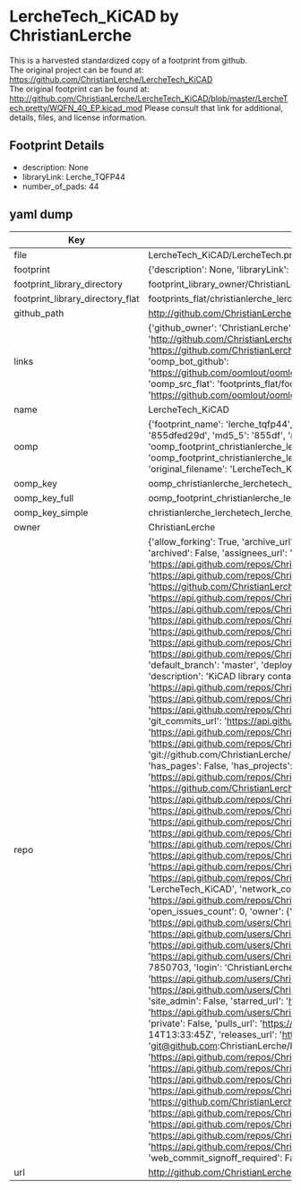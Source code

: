 # LercheTech_KiCAD by ChristianLerche  
This is a harvested standardized copy of a footprint from github.  
The original project can be found at:  
https://github.com/ChristianLerche/LercheTech_KiCAD  
The original footprint can be found at:
http://github.com/ChristianLerche/LercheTech_KiCAD/blob/master/LercheTech.pretty/WQFN_40_EP.kicad_mod
Please consult that link for additional, details, files, and license information.  
## Footprint Details
* description: None  
* libraryLink: Lerche_TQFP44  
* number_of_pads: 44  
## yaml dump  
| Key | Value |  
| --- | --- |  
| file | LercheTech_KiCAD/LercheTech.pretty/Lerche_TQFP44.kicad_mod |  
| footprint | {'description': None, 'libraryLink': 'Lerche_TQFP44', 'number_of_pads': 44} |  
| footprint_library_directory | footprint_library_owner/ChristianLerche_LercheTech_KiCAD |  
| footprint_library_directory_flat | footprints_flat/christianlerche_lerchetech_lerche_tqfp44/working |  
| github_path | http://github.com/ChristianLerche/LercheTech_KiCAD/blob/master/LercheTech.pretty/Lerche_TQFP44.kicad_mod |  
| links | {'github_owner': 'ChristianLerche', 'github_repo_name': 'LercheTech_KiCAD', 'github_src': 'http://github.com/ChristianLerche/LercheTech_KiCAD/blob/master/LercheTech.pretty/WQFN_40_EP.kicad_mod', 'github_src_repo': 'https://github.com/ChristianLerche/LercheTech_KiCAD', 'oomp_bot': 'footprints/christianlerche_lerchetech_lerche_tqfp44/working', 'oomp_bot_github': 'https://github.com/oomlout/oomlout_oomp_footprint_bot/tree/main/footprints/christianlerche_lerchetech_lerche_tqfp44/working', 'oomp_src_flat': 'footprints_flat/footprints_flat/christianlerche_lerchetech_lerche_tqfp44/working', 'oomp_src_flat_github': 'https://github.com/oomlout/oomlout_oomp_footprint_src/tree/main/footprints_flat/christianlerche_lerchetech_lerche_tqfp44/working'} |  
| name | LercheTech_KiCAD |  
| oomp | {'footprint_name': 'lerche_tqfp44', 'library_name': 'lerchetech', 'md5': '855dfed29df75aaf14b02a96058c2d50', 'md5_10': '855dfed29d', 'md5_5': '855df', 'md5_6': '855dfe', 'oomp_key': 'oomp_christianlerche_lerchetech_lerche_tqfp44', 'oomp_key_extra': 'oomp_footprint_christianlerche_lerchetech_lerche_tqfp44', 'oomp_key_full': 'oomp_footprint_christianlerche_lerchetech_lerche_tqfp44_855dfe', 'oomp_key_simple': 'christianlerche_lerchetech_lerche_tqfp44', 'original_filename': 'LercheTech_KiCAD/LercheTech.pretty/Lerche_TQFP44.kicad_mod', 'owner_name': 'christianlerche'} |  
| oomp_key | oomp_christianlerche_lerchetech_lerche_tqfp44 |  
| oomp_key_full | oomp_footprint_christianlerche_lerchetech_lerche_tqfp44 |  
| oomp_key_simple | christianlerche_lerchetech_lerche_tqfp44 |  
| owner | ChristianLerche |  
| repo | {'allow_forking': True, 'archive_url': 'https://api.github.com/repos/ChristianLerche/LercheTech_KiCAD/{archive_format}{/ref}', 'archived': False, 'assignees_url': 'https://api.github.com/repos/ChristianLerche/LercheTech_KiCAD/assignees{/user}', 'blobs_url': 'https://api.github.com/repos/ChristianLerche/LercheTech_KiCAD/git/blobs{/sha}', 'branches_url': 'https://api.github.com/repos/ChristianLerche/LercheTech_KiCAD/branches{/branch}', 'clone_url': 'https://github.com/ChristianLerche/LercheTech_KiCAD.git', 'collaborators_url': 'https://api.github.com/repos/ChristianLerche/LercheTech_KiCAD/collaborators{/collaborator}', 'comments_url': 'https://api.github.com/repos/ChristianLerche/LercheTech_KiCAD/comments{/number}', 'commits_url': 'https://api.github.com/repos/ChristianLerche/LercheTech_KiCAD/commits{/sha}', 'compare_url': 'https://api.github.com/repos/ChristianLerche/LercheTech_KiCAD/compare/{base}...{head}', 'contents_url': 'https://api.github.com/repos/ChristianLerche/LercheTech_KiCAD/contents/{+path}', 'contributors_url': 'https://api.github.com/repos/ChristianLerche/LercheTech_KiCAD/contributors', 'created_at': '2016-08-21T19:24:59Z', 'default_branch': 'master', 'deployments_url': 'https://api.github.com/repos/ChristianLerche/LercheTech_KiCAD/deployments', 'description': 'KiCAD library containing .lib and .pretty footprint', 'disabled': False, 'downloads_url': 'https://api.github.com/repos/ChristianLerche/LercheTech_KiCAD/downloads', 'events_url': 'https://api.github.com/repos/ChristianLerche/LercheTech_KiCAD/events', 'fork': False, 'forks': 0, 'forks_count': 0, 'forks_url': 'https://api.github.com/repos/ChristianLerche/LercheTech_KiCAD/forks', 'full_name': 'ChristianLerche/LercheTech_KiCAD', 'git_commits_url': 'https://api.github.com/repos/ChristianLerche/LercheTech_KiCAD/git/commits{/sha}', 'git_refs_url': 'https://api.github.com/repos/ChristianLerche/LercheTech_KiCAD/git/refs{/sha}', 'git_tags_url': 'https://api.github.com/repos/ChristianLerche/LercheTech_KiCAD/git/tags{/sha}', 'git_url': 'git://github.com/ChristianLerche/LercheTech_KiCAD.git', 'has_discussions': False, 'has_downloads': True, 'has_issues': True, 'has_pages': False, 'has_projects': True, 'has_wiki': True, 'homepage': None, 'hooks_url': 'https://api.github.com/repos/ChristianLerche/LercheTech_KiCAD/hooks', 'html_url': 'https://github.com/ChristianLerche/LercheTech_KiCAD', 'id': 66216619, 'is_template': False, 'issue_comment_url': 'https://api.github.com/repos/ChristianLerche/LercheTech_KiCAD/issues/comments{/number}', 'issue_events_url': 'https://api.github.com/repos/ChristianLerche/LercheTech_KiCAD/issues/events{/number}', 'issues_url': 'https://api.github.com/repos/ChristianLerche/LercheTech_KiCAD/issues{/number}', 'keys_url': 'https://api.github.com/repos/ChristianLerche/LercheTech_KiCAD/keys{/key_id}', 'labels_url': 'https://api.github.com/repos/ChristianLerche/LercheTech_KiCAD/labels{/name}', 'language': None, 'languages_url': 'https://api.github.com/repos/ChristianLerche/LercheTech_KiCAD/languages', 'license': None, 'merges_url': 'https://api.github.com/repos/ChristianLerche/LercheTech_KiCAD/merges', 'milestones_url': 'https://api.github.com/repos/ChristianLerche/LercheTech_KiCAD/milestones{/number}', 'mirror_url': None, 'name': 'LercheTech_KiCAD', 'network_count': 0, 'node_id': 'MDEwOlJlcG9zaXRvcnk2NjIxNjYxOQ==', 'notifications_url': 'https://api.github.com/repos/ChristianLerche/LercheTech_KiCAD/notifications{?since,all,participating}', 'open_issues': 0, 'open_issues_count': 0, 'owner': {'avatar_url': 'https://avatars.githubusercontent.com/u/7850703?v=4', 'events_url': 'https://api.github.com/users/ChristianLerche/events{/privacy}', 'followers_url': 'https://api.github.com/users/ChristianLerche/followers', 'following_url': 'https://api.github.com/users/ChristianLerche/following{/other_user}', 'gists_url': 'https://api.github.com/users/ChristianLerche/gists{/gist_id}', 'gravatar_id': '', 'html_url': 'https://github.com/ChristianLerche', 'id': 7850703, 'login': 'ChristianLerche', 'node_id': 'MDQ6VXNlcjc4NTA3MDM=', 'organizations_url': 'https://api.github.com/users/ChristianLerche/orgs', 'received_events_url': 'https://api.github.com/users/ChristianLerche/received_events', 'repos_url': 'https://api.github.com/users/ChristianLerche/repos', 'site_admin': False, 'starred_url': 'https://api.github.com/users/ChristianLerche/starred{/owner}{/repo}', 'subscriptions_url': 'https://api.github.com/users/ChristianLerche/subscriptions', 'type': 'User', 'url': 'https://api.github.com/users/ChristianLerche'}, 'private': False, 'pulls_url': 'https://api.github.com/repos/ChristianLerche/LercheTech_KiCAD/pulls{/number}', 'pushed_at': '2018-11-14T13:33:45Z', 'releases_url': 'https://api.github.com/repos/ChristianLerche/LercheTech_KiCAD/releases{/id}', 'size': 138, 'ssh_url': 'git@github.com:ChristianLerche/LercheTech_KiCAD.git', 'stargazers_count': 1, 'stargazers_url': 'https://api.github.com/repos/ChristianLerche/LercheTech_KiCAD/stargazers', 'statuses_url': 'https://api.github.com/repos/ChristianLerche/LercheTech_KiCAD/statuses/{sha}', 'subscribers_count': 2, 'subscribers_url': 'https://api.github.com/repos/ChristianLerche/LercheTech_KiCAD/subscribers', 'subscription_url': 'https://api.github.com/repos/ChristianLerche/LercheTech_KiCAD/subscription', 'svn_url': 'https://github.com/ChristianLerche/LercheTech_KiCAD', 'tags_url': 'https://api.github.com/repos/ChristianLerche/LercheTech_KiCAD/tags', 'teams_url': 'https://api.github.com/repos/ChristianLerche/LercheTech_KiCAD/teams', 'temp_clone_token': None, 'topics': [], 'trees_url': 'https://api.github.com/repos/ChristianLerche/LercheTech_KiCAD/git/trees{/sha}', 'updated_at': '2022-02-12T13:04:14Z', 'url': 'https://api.github.com/repos/ChristianLerche/LercheTech_KiCAD', 'visibility': 'public', 'watchers': 1, 'watchers_count': 1, 'web_commit_signoff_required': False} |  
| url | http://github.com/ChristianLerche/LercheTech_KiCAD |  

